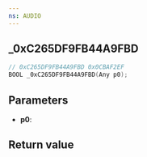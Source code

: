 ```yaml
---
ns: AUDIO
---
```

## _0xC265DF9FB44A9FBD

```c
// 0xC265DF9FB44A9FBD 0x0CBAF2EF
BOOL _0xC265DF9FB44A9FBD(Any p0);
```


## Parameters
* **p0**: 

## Return value
